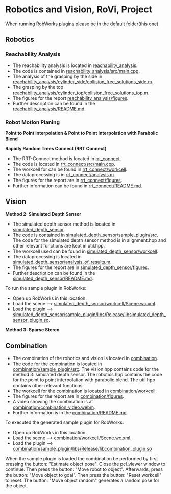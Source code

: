 # Robotics and Vision, RoVi, Project

When running RobWorks plugins please be in the default folder(this one).

## Robotics

### Reachability Analysis

- The reachability analysis is located in [reachability_analysis](reachability_analysis).
- The code is contained in [reachability_analysis/src/main.cpp](reachability_analysis/src/main.cpp).
- The analysis of the grasping by the side in [reachability_analysis/cylinder_side/collision_free_solutions_side.m](reachability_analysis/cylinder_side/collision_free_solutions_side.m).
- The grasping by the top [reachability_analysis/cylinder_top/collision_free_solutions_top.m](reachability_analysis/cylinder_top/collision_free_solutions_top.m).
- The figures for the report [reachability_analysis/figures](reachability_analysis/figures).
- Further description can be found in the [reachability_analysis/README.md](reachability_analysis/README.md).

### Robot Motion Planing

**Point to Point Interpolation & Point to Point Interpolation with Parabolic Blend**

**Rapidly Random Trees Connect (RRT Connect)**

- The RRT-Connect method is located in [rrt_connect](rrt_connect).
- The code is located in [rrt_connect/src/main.cpp](rrt_connect/src/main.cpp).
- The workcell for can be found in [rrt_connect/workcell](rrt_connect/workcell).
- The dataprocessing is in [rrt_connect/analysis.m](rrt_connect/analysis.m).
- The figures for the report are in [rrt_connect/figures](rrt_connect/figures).
- Further information can be found in [rrt_connect/README.md](rrt_connect/README.md).

## Vision

**Method 2: Simulated Depth Sensor**

- The simulated depth sensor method is located in [simulated_depth_sensor](simulated_depth_sensor).
- The code is contained in [simulated_depth_sensor/sample_plugin/src](simulated_depth_sensor/sample_plugin/src). The code for the simulated depth sensor method is in alignment.hpp and other relevant functions are kept in util.hpp.
- The workcell used can be found in [simulated_depth_sensor/workcell](simulated_depth_sensor/workcell).
- The dataprocessing is located in [simulated_depth_sensor/analysis_of_results.m](simulated_depth_sensor/analysis_of_results.m).
- The figures for the report are in [simulated_depth_sensor/figures](simulated_depth_sensor/figures).
- Further description can be found in the [simulated_depth_sensor/README.md](simulated_depth_sensor/README.md).

To run the sample plugin in RobWorks:

- Open up RobWorks in this location.
- Load the scene --> [simulated_depth_sensor/workcell/Scene.wc.xml](simulated_depth_sensor/workcell/Scene.wc.xml).
- Load the plugin --> [simulated_depth_sensor/sample_plugin/libs/Release/libsimulated_depth_sensor_plugin.so](simulated_depth_sensor/sample_plugin/libs/Release/libsimulated_depth_sensor_plugin.so).

**Method 3: Sparse Stereo**

## Combination

- The combination of the robotics and vision is located in [combination](combination).
- The code for the combination is located in [combination/sample_plugin/src](combination/sample_plugin/src). The vision.hpp contains code for the method 3: simulated depth sensor. The robotics.hpp contains the code for the point to point interpolation with parabolic blend. The util.hpp contains other relevant functions.
- The workcell for the combination is located in [combination/workcell](combination/workcell).
- The figures for the report are in [combination/figures](combination/figures).
- A video showing the combination is at [combination/combination_video.webm](combination/combination_video.webm).
- Further information is in the [combination/README.md](combination/README.md).

To executed the generated sample plugin for RobWorks:

- Open up RobWorks in this location.
- Load the scene --> [combination/workcell/Scene.wc.xml](combination/workcell/Scene.wc.xml).
- Load the plugin --> [combination/sample_plugin/libs/Release/libcombination_plugin.so](combination/sample_plugin/libs/Release/libcombination_plugin.so)

When the sample plugin is loaded the combination be performed by first pressing the button: "Estimate object pose". Close the pcl_viewer window to continue. Then press the button: "Move robot to object". Afterwards, press the button: "Move object to goal". Then press the button: "Reset workcell" to reset. The button: "Move object random" generates a random pose for the object.
